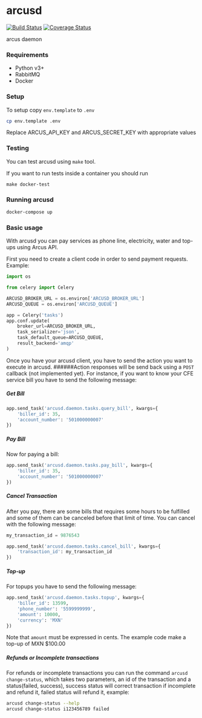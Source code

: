 # arcusd
[![Build Status](https://travis-ci.com/cuenca-mx/arcusd.svg?branch=master)](https://travis-ci.com/cuenca-mx/arcusd)
[![Coverage Status](https://coveralls.io/repos/github/cuenca-mx/arcusd/badge.svg?branch=master)](https://coveralls.io/github/cuenca-mx/arcusd?branch=master)

arcus daemon

### Requirements
- Python v3+
- RabbitMQ
- Docker

### Setup

To setup copy `env.template` to `.env`

```bash
cp env.template .env
```

Replace ARCUS_API_KEY and ARCUS_SECRET_KEY with appropriate values


### Testing
You can test arcusd using `make` tool.

If you want to run tests inside a container you should run

`make docker-test`

### Running arcusd

```bash
docker-compose up
```




### Basic usage
With arcusd you can pay services as phone line, electricity, water and top-ups using Arcus API.

First you need to create a client code in order to send payment requests. Example:

```python
import os

from celery import Celery

ARCUSD_BROKER_URL = os.environ['ARCUSD_BROKER_URL']
ARCUSD_QUEUE = os.environ['ARCUSD_QUEUE']

app = Celery('tasks')
app.conf.update(
    broker_url=ARCUSD_BROKER_URL,
    task_serializer='json',
    task_default_queue=ARCUSD_QUEUE,
    result_backend='amqp'
)

```

Once you have your arcusd client, you have to send the action you want to execute in arcusd.
######Action responses will be send back using a `POST` callback (not implemented yet). 
For instance, if you want to know your CFE service bill you have to send the following message:
 
##### Get Bill
```python
app.send_task('arcusd.daemon.tasks.query_bill', kwargs={
    'biller_id': 35,
    'account_number': '501000000007'
})

```
 
##### Pay Bill
Now for paying a bill:

```python
app.send_task('arcusd.daemon.tasks.pay_bill', kwargs={
    'biller_id': 35,
    'account_number': '501000000007'
})
```

##### Cancel Transaction
After you pay, there are some bills that requires some hours to be fulfilled and 
some of them can be canceled before that limit of time. You can cancel with the following message:
 
```python
my_transaction_id = 9876543

app.send_task('arcusd.daemon.tasks.cancel_bill', kwargs={
    'transaction_id': my_transaction_id
})
```
##### Top-up
For topups you have to send the following message:

```python
app.send_task('arcusd.daemon.tasks.topup', kwargs={
    'biller_id': 13599,
    'phone_number': '5599999999',
    'amount': 10000,
    'currency': 'MXN'
})
```
Note that `amount` must be expressed in cents. The example code make a top-up of MXN $100.00

##### Refunds or Incomplete transactions
For refunds or incomplete transactions you can run the command `arcusd change-status`,
 which takes two parameters, an id of the transaction and a status(failed, success),
 success status will correct transaction if incomplete and refund it,
 failed status will refund it, example:

```bash
arcusd change-status --help
arcusd change-status i123456789 failed
```